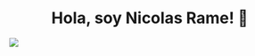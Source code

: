 <div align="center">
<h1 align="center">Hola, soy Nicolas Rame! 👋</h1>
</div>
<img src="https://i.imgur.com/LyS6HVT.jpeg">
